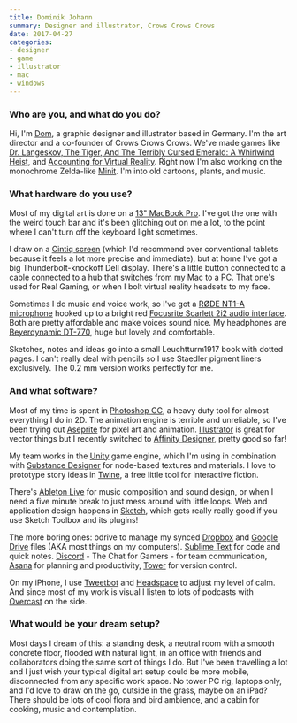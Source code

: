 ```yaml
---
title: Dominik Johann
summary: Designer and illustrator, Crows Crows Crows
date: 2017-04-27
categories:
- designer
- game
- illustrator
- mac
- windows
---
```


### Who are you, and what do you do?

Hi, I'm [Dom](http://www.dominikjohann.de/ "Dominik's website."), a graphic designer and illustrator based in Germany. I'm the art director and a co-founder of Crows Crows Crows. We've made games like [Dr. Langeskov, The Tiger, And The Terribly Cursed Emerald: A Whirlwind Heist][dr-langeskov-the-tiger-and-the-terribly-cursed-emerald-a-whirlwind-heist], and [Accounting for Virtual Reality][accounting]. Right now I'm also working on the monochrome Zelda-like [Minit][]. I'm into old cartoons, plants, and music.

### What hardware do you use?

Most of my digital art is done on a [13" MacBook Pro][macbook-pro]. I've got the one with the weird touch bar and it's been glitching out on me a lot, to the point where I can't turn off the keyboard light sometimes.

I draw on a [Cintiq screen][cintiq] (which I'd recommend over conventional tablets because it feels a lot more precise and immediate), but at home I've got a big Thunderbolt-knockoff Dell display. There's a little button connected to a cable connected to a hub that switches from my Mac to a PC. That one's used for Real Gaming, or when I bolt virtual reality headsets to my face.

Sometimes I do music and voice work, so I've got a [RØDE NT1-A microphone][nt1-a] hooked up to a bright red [Focusrite Scarlett 2i2 audio interface][scarlett-2i2]. Both are pretty affordable and make voices sound nice. My headphones are [Beyerdynamic DT-770][dt-770-pro], huge but lovely and comfortable.

Sketches, notes and ideas go into a small Leuchtturm1917 book with dotted pages. I can't really deal with pencils so I use Staedler pigment liners exclusively. The 0.2 mm version works perfectly for me.

### And what software?

Most of my time is spent in [Photoshop CC][photoshop], a heavy duty tool for almost everything I do in 2D. The animation engine is terrible and unreliable, so I've been trying out [Aseprite][] for pixel art and animation. [Illustrator][] is great for vector things but I recently switched to [Affinity Designer][affinity-designer], pretty good so far!

My team works in the [Unity][] game engine, which I'm using in combination with [Substance Designer][substance-designer] for node-based textures and materials. I love to prototype story ideas in [Twine][], a free little tool for interactive fiction.

There's [Ableton Live][live] for music composition and sound design, or when I need a five minute break to just mess around with little loops. Web and application design happens in [Sketch][], which gets really really good if you use Sketch Toolbox and its plugins!

The more boring ones: odrive to manage my synced [Dropbox][] and [Google Drive][google-drive] files (AKA most things on my computers). [Sublime Text][sublime-text] for code and quick notes. [Discord][] - The Chat for Gamers - for team communication, [Asana][] for planning and productivity, [Tower][] for version control.

On my iPhone, I use [Tweetbot][tweetbot-ios] and [Headspace][headspace-meditation-ios] to adjust my level of calm. And since most of my work is visual I listen to lots of podcasts with [Overcast][overcast-ios] on the side.

### What would be your dream setup?

Most days I dream of this: a standing desk, a neutral room with a smooth concrete floor, flooded with natural light, in an office with friends and collaborators doing the same sort of things I do. But I've been travelling a lot and I just wish your typical digital art setup could be more mobile, disconnected from any specific work space. No tower PC rig, laptops only, and I'd love to draw on the go, outside in the grass, maybe on an iPad? There should be lots of cool flora and bird ambience, and a cabin for cooking, music and contemplation.

[accounting]: http://web.archive.org/web/20181103100041/http://accountingvr.com:80/? "An accounting VR game."
[affinity-designer]: https://en.wikipedia.org/wiki/Affinity_Designer "A vector graphics editor."
[asana]: https://asana.com/ "A project management service."
[aseprite]: https://www.aseprite.org/ "A pixel editor and animation tool."
[cintiq]: https://www.wacom.com/en-us/us/cintiq "A computer screen you can draw on."
[discord]: https://discord.com/ "A voice and text chat service."
[dr-langeskov-the-tiger-and-the-terribly-cursed-emerald-a-whirlwind-heist]: https://en.wikipedia.org/wiki/Dr._Langeskov%2C_The_Tiger%2C_and_The_Terribly_Cursed_Emerald%3A_A_Whirlwind_Heist "An exploration video game."
[dropbox]: https://www.dropbox.com/ "Online syncing and storage."
[dt-770-pro]: http://north-america.beyerdynamic.com/ "Closed headphones."
[google-drive]: https://accounts.google.com/ServiceLogin?service=wise&passive=1209600&osid=1&continue=https://drive.google.com/&followup=https://drive.google.com/&emr=1 "A cloud storage service."
[headspace-meditation-ios]: https://www.headspace.com/ "A guided meditation app for iOS."
[illustrator]: https://www.adobe.com/products/illustrator.html "A vector graphics editor."
[live]: https://www.ableton.com/en/live/ "Musical creation software."
[macbook-pro]: https://www.apple.com/macbook-pro/ "A laptop."
[minit]: https://www.gamespot.com/videos/minit-teaser-trailer/2300-6436799/ "An adventure game."
[nt1-a]: https://www.rode.com:443/microphones/nt1-_a "A microphone."
[overcast-ios]: https://apps.apple.com/us/app/overcast-podcast-player/id888422857 "A podcast app."
[photoshop]: https://www.adobe.com/products/photoshop.html "A bitmap image editor."
[scarlett-2i2]: https://focusrite.com/en/usb-audio-interface/scarlett/scarlett-2i2-studio "A USB audio interface."
[sketch]: https://www.sketch.com/ "A vector drawing application for Mac OS X."
[sublime-text]: http://www.sublimetext.com/ "A coder's text editor."
[substance-designer]: https://www.substance3d.com/products/substance-designer "A 3D material authoring tool."
[tower]: https://www.git-tower.com/ "A Mac GUI for Git."
[tweetbot-ios]: https://tapbots.com/tweetbot/ "A Twitter client for iOS."
[twine]: http://twinery.org/ "A tool for creating non-linear stories."
[unity]: https://unity.com/products "A cross-platform game development tool."

